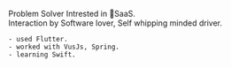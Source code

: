 Problem Solver Intrested in SaaS. <br />
Interaction by Software lover, Self whipping minded driver.

```
- used Flutter.
- worked with VusJs, Spring.
- learning Swift.
```
